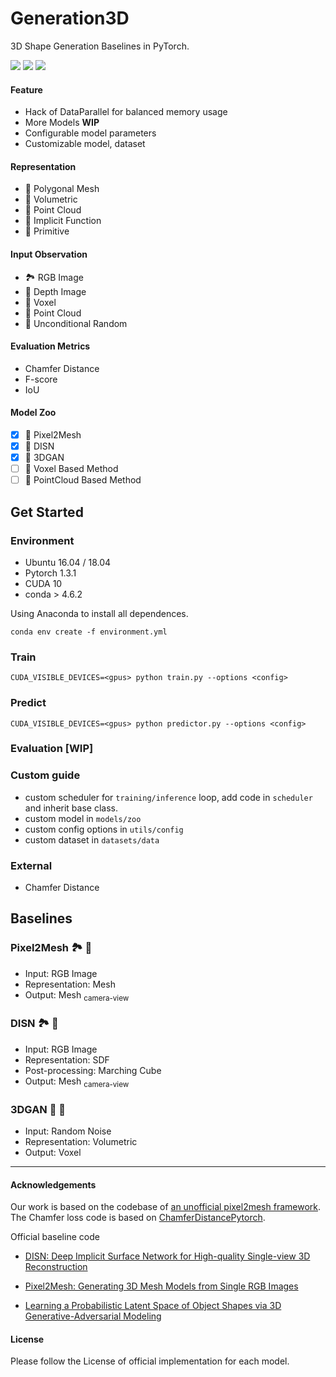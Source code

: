 # Generation3D

3D Shape Generation Baselines in PyTorch.

![](https://img.shields.io/static/v1?label=Gen3D&message=0.1.1&color=blue) 
![](https://img.shields.io/static/v1?label=PyTorch&message=1.3.1&color=orange)
![](https://img.shields.io/static/v1?label=CUDA&message=10.0&color=green)
#### Feature

- Hack of DataParallel for balanced memory usage
- More Models **WIP**
- Configurable model parameters
- Customizable model, dataset

#### Representation

- 💎 Polygonal Mesh
- 👾 Volumetric
- 🎲 Point Cloud
- 🎯 Implicit Function
- 💊 Primitive

#### Input Observation
- 🏞 RGB Image
- 📡 Depth Image
- 👾 Voxel
- 🎲 Point Cloud
- 🎰 Unconditional Random

#### Evaluation Metrics

- Chamfer Distance
- F-score
- IoU

#### Model Zoo
- [x] 💎 Pixel2Mesh
- [x] 🎯 DISN
- [x] 👾 3DGAN
- [ ] 👾 Voxel Based Method
- [ ] 🎲 PointCloud Based Method

## Get Started

### Environment
- Ubuntu 16.04 / 18.04
- Pytorch 1.3.1
- CUDA 10
- conda > 4.6.2

Using Anaconda to install all dependences.

```
conda env create -f environment.yml
```

### Train

```
CUDA_VISIBLE_DEVICES=<gpus> python train.py --options <config>
```

### Predict

```
CUDA_VISIBLE_DEVICES=<gpus> python predictor.py --options <config>
```

### Evaluation [WIP]

### Custom guide

- custom scheduler for `training/inference` loop, add code in `scheduler` and inherit base class.
- custom model in `models/zoo`
- custom config options in `utils/config`
- custom dataset in `datasets/data`

### External
- Chamfer Distance

## Baselines

### Pixel2Mesh 🏞 💎

- Input: RGB Image 
- Representation: Mesh
- Output: Mesh <sub>camera-view</sub>

### DISN 🏞 🎯

- Input: RGB Image
- Representation: SDF
- Post-processing: Marching Cube
- Output: Mesh <sub>camera-view</sub>

### 3DGAN 🎰 👾

- Input: Random Noise
- Representation: Volumetric
- Output: Voxel

---

#### Acknowledgements

Our work is based on the codebase of [an unofficial pixel2mesh framework](https://github.com/noahcao/Pixel2Mesh). The Chamfer loss code is based on [ChamferDistancePytorch](https://github.com/ThibaultGROUEIX/ChamferDistancePytorch).

Official baseline code

- [DISN: Deep Implicit Surface Network for High-quality Single-view 3D Reconstruction](https://github.com/Xharlie/DISN)

- [Pixel2Mesh: Generating 3D Mesh Models from Single RGB Images](https://github.com/nywang16/Pixel2Mesh)

- [Learning a Probabilistic Latent Space of Object Shapes via 3D Generative-Adversarial Modeling](https://github.com/zck119/3dgan-release)

#### License

Please follow the License of official implementation for each model.
